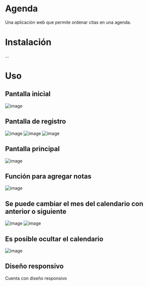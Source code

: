 # Agenda
Una aplicación web que permite ordenar citas en una agenda.

# Instalación
...

# Uso
## Pantalla inicial
![image](https://user-images.githubusercontent.com/106128245/170935254-b0180bf9-832d-49cc-94e5-29f2b96bb19c.png)
## Pantalla de registro
![image](https://user-images.githubusercontent.com/106128245/170935404-a3daf156-0a15-4fa2-9887-1e40eba9bcfb.png)
![image](https://user-images.githubusercontent.com/106128245/170935711-2bc61fd5-207d-4ac4-8a40-c4efc1e514cf.png)
![image](https://user-images.githubusercontent.com/106128245/170935765-5a8d9efe-5e6d-4f08-ae64-0bc4bdc82ff8.png)

## Pantalla principal
![image](https://user-images.githubusercontent.com/106128245/175787504-c55395c7-e7e0-499f-a592-a247ff42e477.png)


## Función para agregar notas
![image](https://user-images.githubusercontent.com/106128245/175787543-6e8cf447-d153-4c8d-9429-1a60583d580f.png)


## Se puede cambiar el mes del calendario con anterior o siguiente
![image](https://user-images.githubusercontent.com/106128245/175787560-82a7726f-349d-4370-a31a-85f029c03653.png)
![image](https://user-images.githubusercontent.com/106128245/175787571-d92a0a95-a0a9-4b36-8a96-617ceac82805.png)


## Es posible ocultar el calendario
![image](https://user-images.githubusercontent.com/106128245/175787592-76044729-fe9a-44b9-be24-9ff7e8e155d2.png)



## Diseño responsivo
Cuenta con diseño responsivo


